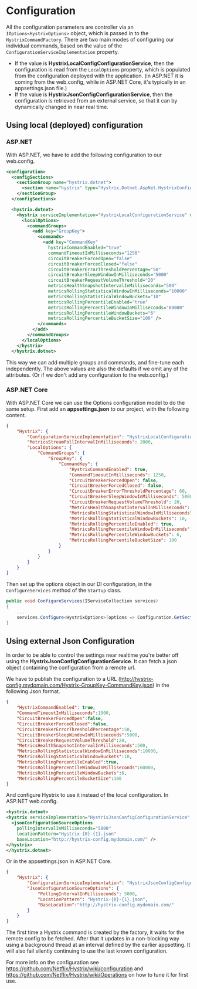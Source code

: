# Configuration

All the configuration parameters are controller via an `IOptions<HystrixOptions>` object, which is passed in to the `HystrixCommandFactory`.
There are two main modes of configuring our individual commands, based on the value of the `ConfigurationServiceImplementation` property.
 - If the value is **HystrixLocalConfigConfigurationService**, then the configuration is read from the `LocalOptions` property, which is populated from the configuration deployed with the application. (in ASP.NET it is coming from the web.config, while  in ASP.NET Core, it's typically in an appsettings.json file.)
 - If the value is **HystrixJsonConfigConfigurationService**, then the configuration is retrieved from an external service, so that it can by dynamically changed in near real time.

 ## Using local (deployed) configuration

 ### ASP.NET

 With ASP.NET, we have to add the following configuration to our web.config.

```xml
<configuration>
  <configSections>
    <sectionGroup name="hystrix.dotnet">
      <section name="hystrix" type="Hystrix.Dotnet.AspNet.HystrixConfigSection, Hystrix.Dotnet.AspNet" />
    </sectionGroup>
  </configSections>

  <hystrix.dotnet>
    <hystrix serviceImplementation="HystrixLocalConfigurationService" metricsStreamPollIntervalInMilliseconds="2000">
      <localOptions>
        <commandGroups>
          <add key="GroupKey">
            <commands>
              <add key="CommandKey"
                hystrixCommandEnabled="true"
                commandTimeoutInMilliseconds="1250"
                circuitBreakerForcedOpen="false"
                circuitBreakerForcedClosed="false"
                circuitBreakerErrorThresholdPercentage="50"
                circuitBreakerSleepWindowInMilliseconds="5000"
                circuitBreakerRequestVolumeThreshold="20"
                metricsHealthSnapshotIntervalInMilliseconds="500"
                metricsRollingStatisticalWindowInMilliseconds="10000"
                metricsRollingStatisticalWindowBuckets="10"
                metricsRollingPercentileEnabled="true"
                metricsRollingPercentileWindowInMilliseconds="60000"
                metricsRollingPercentileWindowBuckets="6"
                metricsRollingPercentileBucketSize="100" />
            </commands>
          </add>
        </commandGroups>
      </localOptions>
    </hystrix>
  </hystrix.dotnet>
```

This way we can add multiple groups and commands, and fine-tune each independently.
The above values are also the defaults if we omit any of the attributes. (Or if we don't add any configuration to the web.config.)

### ASP.NET Core

With ASP.NET Core we can use the Options configuration model to do the same setup.
First add an **appsettings.json** to our project, with the following content.

```json
{
    "Hystrix": {
        "ConfigurationServiceImplementation": "HystrixLocalConfigurationService",
        "MetricsStreamPollIntervalInMilliseconds": 2000,
        "LocalOptions": {
            "CommandGroups": {
                "GroupKey": {
                    "CommandKey": {
                        "HystrixCommandEnabled": true,
                        "CommandTimeoutInMilliseconds": 1250,
                        "CircuitBreakerForcedOpen": false,
                        "CircuitBreakerForcedClosed": false,
                        "CircuitBreakerErrorThresholdPercentage": 60,
                        "CircuitBreakerSleepWindowInMilliseconds": 5000,
                        "CircuitBreakerRequestVolumeThreshold": 20,
                        "MetricsHealthSnapshotIntervalInMilliseconds": 500,
                        "MetricsRollingStatisticalWindowInMilliseconds": 10000,
                        "MetricsRollingStatisticalWindowBuckets": 10,
                        "MetricsRollingPercentileEnabled": true,
                        "MetricsRollingPercentileWindowInMilliseconds": 60000,
                        "MetricsRollingPercentileWindowBuckets": 6,
                        "MetricsRollingPercentileBucketSize": 100
                    }
                }
            }
        }
    }
}
```

Then set up the options object in our DI configuration, in the `ConfigureServices` method of the `Startup` class.

```csharp
public void ConfigureServices(IServiceCollection services)
{
    ...
    services.Configure<HystrixOptions>(options => Configuration.GetSection("Hystrix").Bind(options));
}
```

## Using external Json Configuration

In order to be able to control the settings near realtime you're better off using the **HystrixJsonConfigConfigurationService**. It can fetch a json object containing the configuration from a remote url.

We have to publish the configuration to a URL (http://hystrix-config.mydomain.com/Hystrix-GroupKey-CommandKey.json) in the following Json format.

```json
{
    "HystrixCommandEnabled": true,
    "CommandTimeoutInMilliseconds":1000,
    "CircuitBreakerForcedOpen":false,
    "CircuitBreakerForcedClosed":false,
    "CircuitBreakerErrorThresholdPercentage":50,
    "CircuitBreakerSleepWindowInMilliseconds":5000,
    "CircuitBreakerRequestVolumeThreshold":20,
    "MetricsHealthSnapshotIntervalInMilliseconds":500,
    "MetricsRollingStatisticalWindowInMilliseconds":10000,
    "MetricsRollingStatisticalWindowBuckets":10,
    "MetricsRollingPercentileEnabled":true,
    "MetricsRollingPercentileWindowInMilliseconds":60000,
    "MetricsRollingPercentileWindowBuckets":6,
    "MetricsRollingPercentileBucketSize":100
}
```

And configure Hystrix to use it instead of the local configuration.
In ASP.NET web.config.

```xml
<hystrix.dotnet>
<hystrix serviceImplementation="HystrixJsonConfigConfigurationService" metricsStreamPollIntervalInMilliseconds="2000">
  <jsonConfigurationSourceOptions
    pollingIntervalInMilliseconds="5000" 
    locationPattern="Hystrix-{0}-{1}.json"
    baseLocation="http://hystrix-config.mydomain.com/" />
</hystrix>
</hystrix.dotnet>
```

Or in the appsettings.json in ASP.NET Core.

```json
{
    "Hystrix": {
        "ConfigurationServiceImplementation": "HystrixJsonConfigConfigurationService",
        "JsonConfigurationSourceOptions": {
            "PollingIntervalInMilliseconds": 5000,
            "LocationPattern": "Hystrix-{0}-{1}.json",
            "BaseLocation":"http://hystrix-config.mydomain.com/"
        }
    }
}
```

The first time a Hystrix command is created by the factory, it waits for the remote config to be fetched. After that it updates in a non-blocking way using a background thread at an interval defined by the earlier appsetting. It will also fail silently continuing to use the last known configuration.

For more info on the configuration see https://github.com/Netflix/Hystrix/wiki/configuration and https://github.com/Netflix/Hystrix/wiki/Operations on how to tune it for first use.